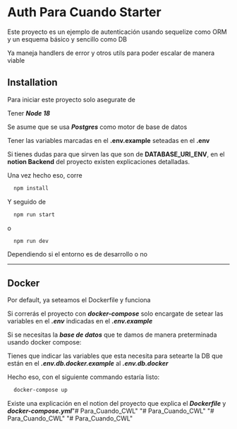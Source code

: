 
# Auth Para Cuando Starter

Este proyecto es un ejemplo de autenticación usando sequelize como ORM y un esquema básico y sencillo como DB

Ya maneja handlers de error y otros utils para poder escalar de manera viable


## Installation

Para iniciar este proyecto solo asegurate de

Tener ___Node 18___

Se asume que se usa ___Postgres___ como motor de base de datos

Tener las variables marcadas en el __.env.example__ seteadas en el  __.env__

Si tienes dudas para que sirven las que son de __DATABASE_URI_ENV__, en el __notion Backend__ del proyecto existen explicaciones detalladas.

Una vez hecho eso, corre

```bash
  npm install
```

Y seguido de 

```bash
  npm run start
```
o

```bash
  npm run dev
```
Dependiendo si el entorno es de desarrollo o no

- - - -
## Docker

Por default, ya seteamos el Dockerfile y funciona


Si correrás el proyecto con ___docker-compose___ solo encargate de setear las variables en el ___.env___ indicadas en el ___.env.example___

Si se necesitas la ___base de datos___ que te damos de manera preterminada usando docker compose:

Tienes que indicar las variables que esta necesita para setearte la DB que están en el ___.env.db.docker.example___ al ___.env.db.docker___

Hecho eso, con el siguiente commando estaría listo:
```bash
  docker-compose up
```

Existe una explicación en el notion del proyecto que explica el ___Dockerfile___ y ___docker-compose.yml___"# Para_Cuando_CWL" 
"# Para_Cuando_CWL" 
"# Para_Cuando_CWL" 
"# Para_Cuando_CWL" 
